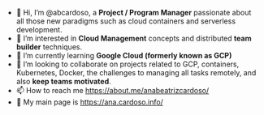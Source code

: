 - 👋 Hi, I’m @abcardoso, a **Project / Program Manager** passionate about all those new paradigms such as cloud containers and serverless development.
- 👀 I’m interested in **Cloud Management** concepts and distributed **team builder** techniques. 
- 🌱 I’m currently learning **Google Cloud (formerly known as GCP)**
- 💞️ I’m looking to collaborate on projects related to GCP, containers, Kubernetes, Docker, the challenges to managing all tasks remotely, and also **keep teams motivated**.
- 📫 How to reach me https://about.me/anabeatrizcardoso/
- 🥇 My main page is https://ana.cardoso.info/

<!---
abcardoso/abcardoso is a ✨ special ✨ repository because its `README.md` (this file) appears on your GitHub profile.
You can click the Preview link to take a look at your changes.
--->
